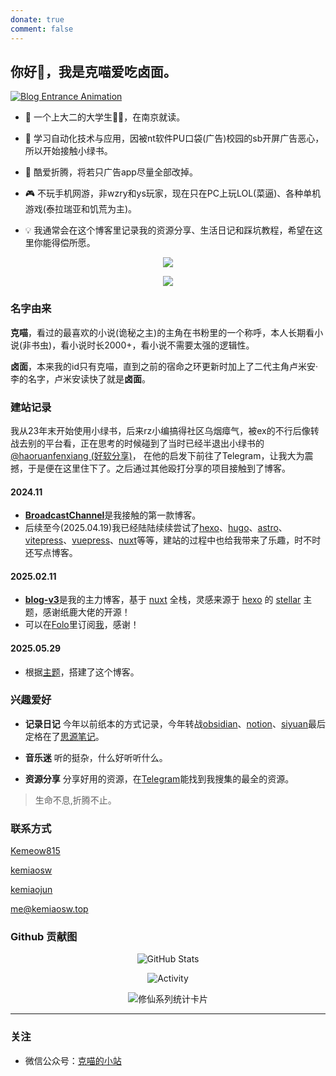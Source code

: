 ```yaml
---
donate: true
comment: false
---
```


## 你好👋，我是克喵爱吃卤面。

<div className="text-center my-5">
  <a href="https://blog-v3.kemeow.top/" target="_blank" rel="noopener">
    <img
      src="https://media.giphy.com/media/SWoSkN6DxTszqIKEqv/giphy.gif"
      alt="Blog Entrance Animation"
      className="max-w-full h-[275px] inline-block rounded-lg"
    />
  </a>
</div>

- 🧑 一个上大二的大学生🐂🐴，在南京就读。

- 🐛 学习自动化技术与应用，因被nt软件PU口袋(广告)校园的sb开屏广告恶心，所以开始接触小绿书。

- 🤯 酷爱折腾，将若只广告app尽量全部改掉。

- 🎮 不玩手机网游，非wzry和ys玩家，现在只在PC上玩LOL(菜逼)、各种单机游戏(泰拉瑞亚和饥荒为主)。

- 💡 我通常会在这个博客里记录我的资源分享、生活日记和踩坑教程，希望在这里你能得偿所愿。

<p align="center">
<img src="https://capsule-render.vercel.app/api?type=waving&color=timeGradient&height=300&&section=header&text=HI%20THERE!&fontSize=90&fontAlign=50&fontAlignY=30&desc=I%20AM%20KeMiao%20%F0%9F%91%8B&descAlign=50&descSize=30&descAlignY=60&animation=twinkling" />
</p>

<p align="center">
<img src="https://readme-typing-svg.demolab.com?font=Orbitron&size=25&pause=1000&center=true&vCenter=true&random=false&width=600&lines=Welcome+to+my+About+page!;I+am+KeMiao+obsessed+with+programming!" />
</p>

### 名字由来

**克喵**，看过的最喜欢的小说(诡秘之主)的主角在书粉里的一个称呼，本人长期看小说(非书虫)，看小说时长2000+，看小说不需要太强的逻辑性。

**卤面**，本来我的id只有克喵，直到之前的宿命之环更新时加上了二代主角卢米安·李的名字，卢米安读快了就是**卤面**。

### 建站记录

我从23年末开始使用小绿书，后来rz小编搞得社区乌烟瘴气，被ex的不行后像转战去别的平台看，正在思考的时候碰到了当时已经半退出小绿书的[@haoruanfenxiang (好软分享)](https://t.me/haoruanfenxiang)，
在他的启发下前往了Telegram，让我大为震撼，于是便在这里住下了。之后通过其他殴打分享的项目接触到了博客。

#### 2024.11
- [**BroadcastChannel**](https://github.com/ccbikai/BroadcastChannel)是我接触的第一款博客。
- 后续至今(2025.04.19)我已经陆陆续续尝试了[hexo](https://hexo.io/zh-cn/)、[hugo](https://gohugo.io/)、[astro](https://astro.build/)、[vitepress](https://vitepress.dev/)、[vuepress](https://vuepress.vuejs.org/)、[nuxt](https://nuxt.com/)等等，建站的过程中也给我带来了乐趣，时不时还写点博客。

#### 2025.02.11
- [**blog-v3**](https://github.com/L33Z22L11/blog-v3)是我的主力博客，基于 [nuxt](https://nuxt.com/) 全栈，灵感来源于 [hexo](https://hexo.io/zh-cn/) 的 [stellar](https://github.com/xaoxuu/hexo-theme-stellar) 主题，感谢纸鹿大佬的开源！
- 可以在[Folo](https://app.follow.is/timeline/view-0/all/pending)里订阅[我](https://app.follow.is/share/feeds/135622467121437696)，感谢！

#### 2025.05.29
- 根据[主题](https://github.com/cirry/astro-yi)，搭建了这个博客。

### 兴趣爱好

- **记录日记** 今年以前纸本的方式记录，今年转战[obsidian](https://obsidian.md/)、[notion](https://www.notion.com/)、[siyuan](https://b3log.org/siyuan/?lang=cn)最后定格在了[思源笔记](https://b3log.org/siyuan/?lang=cn)。

- **音乐迷** 听的挺杂，什么好听听什么。

- **资源分享** 分享好用的资源，在[Telegram](https://t.me/kemiaofx_me)能找到我搜集的最全的资源。

> 生命不息,折腾不止。

### 联系方式

<p style={{ display: 'flex', 'align-items': 'center', gap: '0.5rem' }}>
  <Icon icon="ri:github-line" width="20" heigth="20" />
  <a href={social.github.href} target="_blank">Kemeow815</a>
</p>

<p style={{ display: 'flex', 'align-items': 'center', gap: '0.5rem' }}>
  <Icon icon="ri:twitter-x-line" width="20" heigth="20" />
  <a href={social.x.href} target="_blank">kemiaosw</a>
</p>

<p style={{ display: 'flex', 'align-items': 'center', gap: '0.5rem' }}>
  <Icon icon="ri:telegram-line" width="20" heigth="20" />
  <a href={social.telegram.href} target="_blank">kemiaojun</a>
</p>

<p style={{ display: 'flex', 'align-items': 'center', gap: '0.5rem' }}>
  <Icon icon="ri:mail-open-line" width="20" heigth="20" />
  <a href={social.email.href} target="_blank">me@kemiaosw.top</a>
</p>

### Github 贡献图

<div align="center">
  <img src="https://github-readme-stats.vercel.app/api?username=Kemeow815" alt="GitHub Stats" />
</div>

<p align="center">
  <a>
    <img src="https://github-readme-activity-graph.vercel.app/graph?username=Kemeow815&theme=github-compact&custom_title=Activity&radius=30&height=300" alt="Activity">
  </a>
</p>

<div align="center">
  <img 
    src="https://github-immortality.vercel.app/api?username=Kemeow815" 
    alt="修仙系列统计卡片" 
    style="max-width: 100%; height: auto;" 
  />
</div>

---

### 关注

- 微信公众号：[克喵的小站](https://wechat.kemeow.top/)
